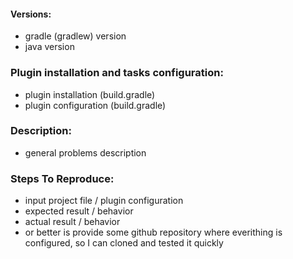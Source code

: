 
#### Versions:
- gradle (gradlew) version
- java version

### Plugin installation and tasks configuration:
- plugin installation (build.gradle)
- plugin configuration (build.gradle)

### Description:
- general problems description

### Steps To Reproduce:
- input project file / plugin configuration
- expected result / behavior
- actual result / behavior
- or better is provide some github repository where everithing is configured, so I can cloned and tested it quickly
